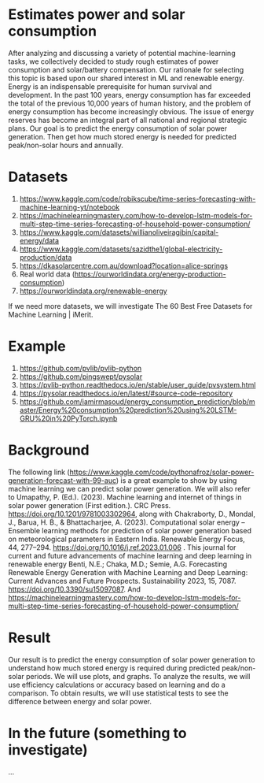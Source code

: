 # Estimates power and solar consumption

After analyzing and discussing a variety of potential machine-learning tasks, we collectively decided to study rough estimates of power consumption and solar/battery compensation. Our rationale for selecting this topic is based upon our shared interest in ML and renewable energy. Energy is an indispensable prerequisite for human survival and development. In the past 100 years, energy consumption has far exceeded the total of the previous 10,000 years of human history, and the problem of energy consumption has become increasingly obvious. The issue of energy reserves has become an integral part of all national and regional strategic plans. Our goal is to predict the energy consumption of solar power generation. Then get how much stored energy is needed for predicted peak/non-solar hours and annually.

# Datasets

1. https://www.kaggle.com/code/robikscube/time-series-forecasting-with-machine-learning-yt/notebook
2. https://machinelearningmastery.com/how-to-develop-lstm-models-for-multi-step-time-series-forecasting-of-household-power-consumption/
3. https://www.kaggle.com/datasets/willianoliveiragibin/capital-energy/data
4. https://www.kaggle.com/datasets/sazidthe1/global-electricity-production/data
5. https://dkasolarcentre.com.au/download?location=alice-springs
6.  Real world data (https://ourworldindata.org/energy-production-consumption)
7. https://ourworldindata.org/renewable-energy

If we need more datasets, we will investigate The 60 Best Free Datasets for Machine Learning | iMerit.

# Example

1. https://github.com/pvlib/pvlib-python
2. https://github.com/pingswept/pysolar
3. https://pvlib-python.readthedocs.io/en/stable/user_guide/pvsystem.html
4. https://pysolar.readthedocs.io/en/latest/#source-code-repository
5. https://github.com/iamirmasoud/energy_consumption_prediction/blob/master/Energy%20consumption%20prediction%20using%20LSTM-GRU%20in%20PyTorch.ipynb

# Background

The following link (https://www.kaggle.com/code/pythonafroz/solar-power-generation-forecast-with-99-auc) is a great example to show by using machine learning we can predict solar power generation. We will also refer to Umapathy, P. (Ed.). (2023). Machine learning and internet of things in solar power generation (First edition.). CRC Press. https://doi.org/10.1201/9781003302964, along with Chakraborty, D., Mondal, J., Barua, H. B., & Bhattacharjee, A. (2023). Computational solar energy – Ensemble learning methods for prediction of solar power generation based on meteorological parameters in Eastern India. Renewable Energy Focus, 44, 277–294. https://doi.org/10.1016/j.ref.2023.01.006 . This journal for current and future advancements of machine learning and deep learning in renewable energy Benti, N.E.; Chaka, M.D.; Semie, A.G. Forecasting Renewable Energy Generation with Machine Learning and Deep Learning: Current Advances and Future Prospects. Sustainability 2023, 15, 7087. https://doi.org/10.3390/su15097087. And https://machinelearningmastery.com/how-to-develop-lstm-models-for-multi-step-time-series-forecasting-of-household-power-consumption/

# Result

Our result is to predict the energy consumption of solar power generation to understand how much stored energy is required during predicted peak/non-solar periods. We will use plots, and graphs. To analyze the results, we will use efficiency calculations or accuracy based on learning and do a comparison. To obtain results, we will use statistical tests to see the difference between energy and solar power.

# In the future (something to investigate)

...
